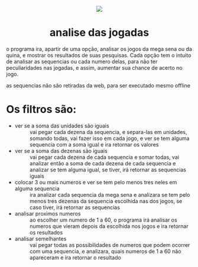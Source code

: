 <p align="center">
  <img src="https://user-images.githubusercontent.com/59841892/172247448-bee8ac5a-5ae2-4321-9cc7-2ce222b3ea1c.png" style="max-width: 100%;">
</p>
<h1 align="center"> analise das jogadas </h1>
<p>
  o programa ira, apartir de uma opção, analisar os jogos da mega sena ou da quina, e mostrar os resultados de suas pesquisas.
  Cada opção tem o intuito de analisar as sequencias ou cada numero delas, para não ter peculiaridades nas jogadas, e assim, aumentar sua chance de acerto no jogo.
</p>
<p>as sequencias não são retiradas da web, para ser executado mesmo offline</p>
<h1> Os filtros são: </h1>
<dl>
  <ul>
    <li>
    <dt>ver se a soma das unidades são iguais</dt>
    <dd>vai pegar cada dezena da sequencia, e separa-las em unidades, somando todas, vai fazer isso em cada jogo, e ver se tem alguma sequencia com a soma igual e ira        retornar os valores</dd>
    </li>
    <li>
    <dt>ver se a soma das dezenas são iguais</dt>
    <dd>vai pegar cada dezena de cada sequencia e somar todas, vai analizar então a soma de cada dezena de cada sequencia e analizar se tem alguma igual, se tiver, irá       retornar as sequencias iguais</dd>
    </li>
    <li>
    <dt>colocar 3 ou mais numeros e ver se tem pelo menos tres neles em alguma sequencia</dt>
    <dd>ira analizar cada sequencia da mega sena e analizara se tem pelo menos tres dezenas da sequencia escolhida nas dos jogos, se caso tiver, irá retornar as              sequencias</dd>
    </li>
    <li>
    <dt>analisar proximos numeros</dt>
    <dd>ao escolher um numero de 1 a 60, o programa irá analisar os numeros que vieram depois da escolhida nos jogos e ira retornar os resultados</dd>
    </li>
    <li>
    <dt>analisar semelhantes</dt>
    <dd>vai pegar todas as possibilidades de numeros que podem ocorrer com uma sequencia, e analizara, quais numeros de 1 a 60 não apareceram e ira retornar o                resultado</dd>
    </li>
  </ul>
</dl>
